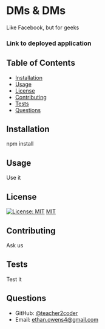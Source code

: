 # DMs & DMs
Like Facebook, but for geeks
 ### Link to deployed application
 
## Table of Contents
* [Installation](#installation)
* [Usage](#usage)
* [License](#license)
* [Contributing](#contributing)
* [Tests](#tests)
* [Questions](#questions)
 
## Installation
npm install
 
## Usage
Use it
 
## License
[![License: MIT](https://img.shields.io/badge/License-MIT-yellow.svg)](https://opensource.org/licenses/MIT)
[MIT](https://choosealicense.com/licenses/mit/)
 
## Contributing
Ask us
 
## Tests
Test it
 
## Questions
* GitHub: [@teacher2coder](https://www.github.com/teacher2coder)
* Email: ethan.owens4@gmail.com